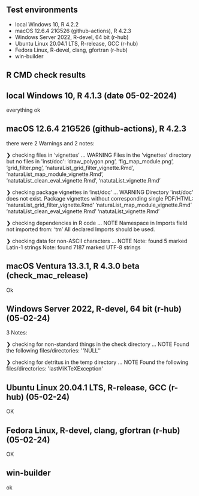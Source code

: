 ## Test environments
* local Windows 10, R 4.2.2
* macOS  12.6.4 21G526 (github-actions), R 4.2.3  
* Windows Server 2022, R-devel, 64 bit (r-hub)
* Ubuntu Linux 20.04.1 LTS, R-release, GCC (r-hub)
* Fedora Linux, R-devel, clang, gfortran (r-hub)
* win-builder

## R CMD check results

## local Windows 10, R 4.1.3 (date 05-02-2024)

everything ok


## macOS  12.6.4 21G526 (github-actions), R 4.2.3 

there were 2 Warnings and 2 notes:


 ❯ checking files in ‘vignettes’ ... WARNING
  Files in the 'vignettes' directory but no files in 'inst/doc':
    ‘draw_polygon.png’, ‘fig_map_module.png’, ‘grid_filter.png’,
      ‘naturaList_grid_filter_vignette.Rmd’,
      ‘naturaList_map_module_vignette.Rmd’,
      ‘natutaList_clean_eval_vignette.Rmd’, ‘natutaList_vignette.Rmd’

❯ checking package vignettes in ‘inst/doc’ ... WARNING
  Directory 'inst/doc' does not exist.
  Package vignettes without corresponding single PDF/HTML:
     ‘naturaList_grid_filter_vignette.Rmd’
     ‘naturaList_map_module_vignette.Rmd’
     ‘natutaList_clean_eval_vignette.Rmd’
     ‘natutaList_vignette.Rmd’

❯ checking dependencies in R code ... NOTE
  Namespace in Imports field not imported from: ‘tm’
    All declared Imports should be used.

❯ checking data for non-ASCII characters ... NOTE
    Note: found 5 marked Latin-1 strings
    Note: found 7187 marked UTF-8 strings 

## macOS Ventura 13.3.1, R 4.3.0 beta (check_mac_release)

Ok
  
## Windows Server 2022, R-devel, 64 bit (r-hub) (05-02-24)
3 Notes:

❯ checking for non-standard things in the check directory ... NOTE
  Found the following files/directories:
    ''NULL''

❯ checking for detritus in the temp directory ... NOTE
  Found the following files/directories:
    'lastMiKTeXException'

## Ubuntu Linux 20.04.1 LTS, R-release, GCC (r-hub) (05-02-24)

OK

## Fedora Linux, R-devel, clang, gfortran (r-hub) (05-02-24)

OK

## win-builder
ok
